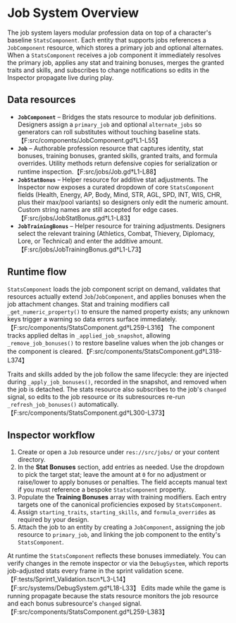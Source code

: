 # Job System Overview

The job system layers modular profession data on top of a character's baseline `StatsComponent`. Each entity that supports jobs references a `JobComponent` resource, which stores a primary job and optional alternates. When a `StatsComponent` receives a job component it immediately resolves the primary job, applies any stat and training bonuses, merges the granted traits and skills, and subscribes to change notifications so edits in the Inspector propagate live during play.

## Data resources

- **`JobComponent`** – Bridges the stats resource to modular job definitions. Designers assign a `primary_job` and optional `alternate_jobs` so generators can roll substitutes without touching baseline stats.【F:src/components/JobComponent.gd†L1-L55】
- **`Job`** – Authorable profession resource that captures identity, stat bonuses, training bonuses, granted skills, granted traits, and formula overrides. Utility methods return defensive copies for serialization or runtime inspection.【F:src/jobs/Job.gd†L1-L88】
- **`JobStatBonus`** – Helper resource for additive stat adjustments. The Inspector now exposes a curated dropdown of core `StatsComponent` fields (Health, Energy, AP, Body, Mind, STR, AGL, SPD, INT, WIS, CHR, plus their max/pool variants) so designers only edit the numeric amount. Custom string names are still accepted for edge cases.【F:src/jobs/JobStatBonus.gd†L1-L83】
- **`JobTrainingBonus`** – Helper resource for training adjustments. Designers select the relevant training (Athletics, Combat, Thievery, Diplomacy, Lore, or Technical) and enter the additive amount.【F:src/jobs/JobTrainingBonus.gd†L1-L73】

## Runtime flow

`StatsComponent` loads the job component script on demand, validates that resources actually extend `Job`/`JobComponent`, and applies bonuses when the job attachment changes. Stat and training modifiers call `_get_numeric_property()` to ensure the named property exists; any unknown keys trigger a warning so data errors surface immediately.【F:src/components/StatsComponent.gd†L259-L316】 The component tracks applied deltas in `_applied_job_snapshot`, allowing `_remove_job_bonuses()` to restore baseline values when the job changes or the component is cleared.【F:src/components/StatsComponent.gd†L318-L374】

Traits and skills added by the job follow the same lifecycle: they are injected during `_apply_job_bonuses()`, recorded in the snapshot, and removed when the job is detached. The stats resource also subscribes to the job's `changed` signal, so edits to the job resource or its subresources re-run `_refresh_job_bonuses()` automatically.【F:src/components/StatsComponent.gd†L300-L373】

## Inspector workflow

1. Create or open a `Job` resource under `res://src/jobs/` or your content directory.
2. In the **Stat Bonuses** section, add entries as needed. Use the dropdown to pick the target stat; leave the amount at `0` for no adjustment or raise/lower to apply bonuses or penalties. The field accepts manual text if you must reference a bespoke `StatsComponent` property.
3. Populate the **Training Bonuses** array with training modifiers. Each entry targets one of the canonical proficiencies exposed by `StatsComponent`.
4. Assign `starting_traits`, `starting_skills`, and `formula_overrides` as required by your design.
5. Attach the job to an entity by creating a `JobComponent`, assigning the job resource to `primary_job`, and linking the job component to the entity's `StatsComponent`.

At runtime the `StatsComponent` reflects these bonuses immediately. You can verify changes in the remote inspector or via the `DebugSystem`, which reports job-adjusted stats every frame in the sprint validation scene.【F:tests/Sprint1_Validation.tscn†L3-L14】【F:src/systems/DebugSystem.gd†L18-L33】 Edits made while the game is running propagate because the stats resource monitors the job resource and each bonus subresource's `changed` signal.【F:src/components/StatsComponent.gd†L259-L383】

